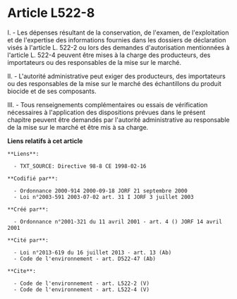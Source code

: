# Article L522-8

I. - Les dépenses résultant de la conservation, de l'examen, de l'exploitation et de l'expertise des informations fournies
dans les dossiers de déclaration visés à l'article L. 522-2 ou lors des demandes d'autorisation mentionnées à l'article L.
522-4 peuvent être mises à la charge des producteurs, des importateurs ou des responsables de la mise sur le marché.

II. - L'autorité administrative peut exiger des producteurs, des importateurs ou des responsables de la mise sur le marché
des échantillons du produit biocide et de ses composants.

III. - Tous renseignements complémentaires ou essais de vérification nécessaires à l'application des dispositions prévues
dans le présent chapitre peuvent être demandés par l'autorité administrative au responsable de la mise sur le marché et être
mis à sa charge.

**Liens relatifs à cet article**

	**Liens**:

	  - TXT_SOURCE: Directive 98-8 CE 1998-02-16

	**Codifié par**:

	  - Ordonnance 2000-914 2000-09-18 JORF 21 septembre 2000
	  - Loi n°2003-591 2003-07-02 art. 31 I JORF 3 juillet 2003

	**Créé par**:

	  - Ordonnance n°2001-321 du 11 avril 2001 - art. 4 () JORF 14 avril 2001

	**Cité par**:

	  - Loi n°2013-619 du 16 juillet 2013 - art. 13 (Ab)
	  - Code de l'environnement - art. D522-47 (Ab)

	**Cite**:

	  - Code de l'environnement - art. L522-2 (V)
	  - Code de l'environnement - art. L522-4 (V)
